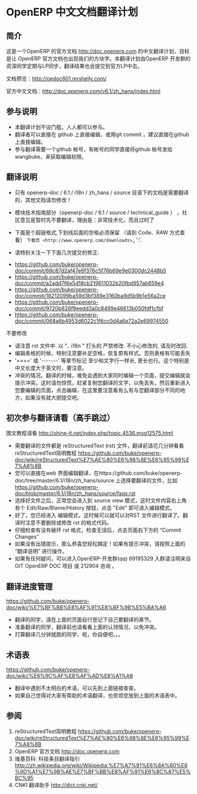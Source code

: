 OpenERP 中文文档翻译计划
=========================


简介
-----------
这是一个OpenERP 的官方文档 http://doc.openerp.com 的中文翻译计划，目标是让 OpenERP 官方文档也出现我们的方块字。本翻译计划由OpenERP 开发群的资深同学定期与LP同步，翻译结果也会提交到官方LP中去。

文档预览：http://oedoc601.mrshelly.com/

官方中文文档：http://doc.openerp.com/v6.1/zh_hans/index.html 


参与说明
-----------

*  本翻译计划不设门槛，人人都可以参与。
*  翻译者可以直接在 github 上直接编辑，或用git commit ，建议直接在github 上直接编辑。
*  参与翻译需要一个github 帐号，有帐号的同学直接将github 帐号发给 wangbuke，来获取编辑权限。

翻译说明
-----------

*  只有 openerp-doc / 6.1 / i18n / zh_hans / source  目录下的文档是需要翻译的，其他文档请勿修改！
*  模块技术指南部分（openerp-doc / 6.1 / source / technical_guide ） ，社区意见是暂时先不要翻译，理由是：非常技术化，而且过时了
* 下面是个超链格式,下划线后面的空格必须保留 （请到 Code、RAW 方式查看）
  `下载页 <http://www.openerp.com/downloads>`_    ':'. 

* 请特别关注一下下面几次提交的修正:
- https://github.com/buke/openerp-doc/commit/68c87d2af47e6f376c5f76b69e9e0300dc2448b5
- https://github.com/buke/openerp-doc/commit/a2add7f6e5d18cb219611032b20fbd957ab659e4
- https://github.com/buke/openerp-doc/commit/18212099ba59d3bf389e3160ba9d5b9b1e56a2ce
- https://github.com/buke/openerp-doc/commit/9720b826f9eedd3a0c8499e46613b050fdf1cfbf
- https://github.com/buke/openerp-doc/commit/068a6b4953d6022c1f6cc0d4a6e72a2e69974550


不要修改
* 请注意 rst 文件中. 以 ".. i18n " 打头的 严禁修改. 不小心修改的, 请及时改回.
* 编辑表格的时候，特别注意要补足空格，恢复原有样式。否则表格有可能丢失
* '====' 或 '-------' 等章节标记 至少和文字行一样长, 更长也行。这个特别是中文长度大于英文时，要注意。
* 冲突的情况。翻译的时候，难免会遇到大家同时编辑一个页面，提交编辑就会提示冲突。这时请勿惊慌，赶紧复制您翻译的文字，以免丢失，然后重新进入您要编辑的页面，点击编辑，在这里要注意看有么有与您翻译部分不同的地方，如果没有就大胆提交吧。


初次参与翻译请看（高手跳过）
------------------------------

图文教程请看 http://shine-it.net/index.php/topic,4536.msg12575.html

* 需要翻译的文件都是 reStructuredText (rst) 文件，翻译前请花几分钟看看 reStructuredText简明教程 https://github.com/buke/openerp-doc/wiki/reStructuredText%E7%AE%80%E6%98%8E%E6%95%99%E7%A8%8B
* 您可以直接在web 界面编辑翻译，在https://github.com/buke/openerp-doc/tree/master/6.1/i18n/zh_hans/source 上选择要翻译的文件，比如 https://github.com/buke/openerp-doc/blob/master/6.1/i18n/zh_hans/source/faqs.rst 
* 选择好文件之后，正常您会进入到 source view 模式，这时文件内容右上角 有个 Edit/Raw/Blame/History 按钮，点击 "Edit" 即可进入编辑模式。
* 好了，您已经进入 编辑模式，这时候可以就可以对RST 文件进行翻译了。翻译时注意不要删除或修改 rst 的格式代码。
* 仔细检查有没有破坏 rst 格式，检查无误后，点击页面右下方的 “Commit Changes”
* 如果没有出错提示，那么恭喜您轻松搞定！如果有提示冲突，请按照上面的 “翻译说明” 进行操作。
* 如果有任何疑问，可以进入OpenERP-开发群(qq) 69195329  入群请注明来自 GIT OpenERP DOC 项目 或 212904 咨询 。


翻译进度管理
--------------
https://github.com/buke/openerp-doc/wiki/%E7%BF%BB%E8%AF%91%E8%BF%9B%E5%BA%A6
* 翻译的同学，请在上面的页面自行登记下自己要翻译的章节。
* 准备翻译的同学，翻译前也请看看上面的认领情况，以免冲突。
* 打算翻译几分钟就跑的同学，呃，你自便吧。。。

术语表
--------------
https://github.com/buke/openerp-doc/wiki/%E6%9C%AF%E8%AF%AD%E8%A1%A8
* 翻译中遇到不太明白的术语，可以先到上面链接查查。
* 如果自己觉得对大家有帮助的术语翻译，也劳烦您放到上面的术语表中。


参阅
-----------
1. reStructuredText简明教程 https://github.com/buke/openerp-doc/wiki/reStructuredText%E7%AE%80%E6%98%8E%E6%95%99%E7%A8%8B
2. OpenERP 官方文档 http://doc.openerp.com
3. 维基百科: 科技条目翻译指引 http://zh.wikipedia.org/wiki/Wikipedia:%E7%A7%91%E6%8A%80%E6%9D%A1%E7%9B%AE%E7%BF%BB%E8%AF%91%E6%8C%87%E5%BC%95
4. CNKI 翻译助手 http://dict.cnki.net/
